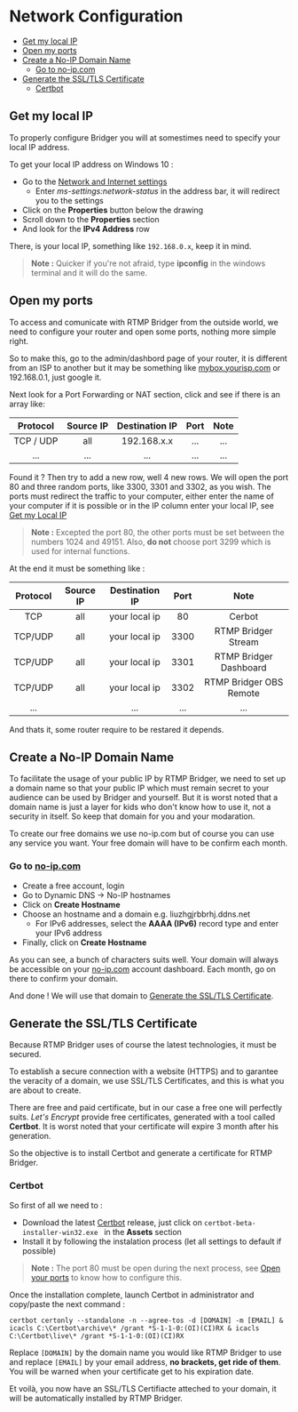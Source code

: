 <h1>Network Configuration</h1>

- [Get my local IP](#get-my-local-ip)
- [Open my ports](#open-my-ports)
- [Create a No-IP Domain Name](#create-a-no-ip-domain-name)
	- [Go to no-ip.com](#go-to-no-ipcom)
- [Generate the SSL/TLS Certificate](#generate-the-ssltls-certificate)
	- [Certbot](#certbot)

## Get my local IP

To properly configure Bridger you will at somestimes need to specify your local IP address.

To get your local IP address on Windows 10 :

-   Go to the [Network and Internet settings](ms-settings:network-status)
    -   Enter _ms-settings:network-status_ in the address bar, it will redirect you to the settings
-   Click on the **Properties** button below the drawing
-   Scroll down to the **Properties** section
-   And look for the **IPv4 Address** row

There, is your local IP, something like `192.168.0.x`, keep it in mind.

> **Note :** Quicker if you're not afraid, type **ipconfig** in the windows terminal and it will do the same.

## Open my ports

To access and comunicate with RTMP Bridger from the outside world, we need to configure your router and open some ports, nothing more simple right.

So to make this, go to the admin/dashbord page of your router, it is different from an ISP to another but it may be something like [mybox.yourisp.com]() or 192.168.0.1, just google it.

Next look for a Port Forwarding or NAT section, click and see if there is an array like:

| Protocol  | Source IP | Destination IP | Port | Note |
| :-------: | :-------: | :------------: | :--: | :--: |
| TCP / UDP |    all    |  192.168.x.x   | ...  | ...  |
|    ...    |    ...    |      ...       | ...  | ...  |

Found it ? Then try to add a new row, well 4 new rows. We will open the port 80 and three random ports, like 3300, 3301 and 3302, as you wish. The ports must redirect the traffic to your computer, either enter the name of your computer if it is possible or in the IP column enter your local IP, see [Get my Local IP](#get-my-local-ip)

> **Note :** Excepted the port 80, the other ports must be set between the numbers 1024 and 49151. Also, **do not** choose port 3299 which is used for internal functions.

At the end it must be something like :

| Protocol | Source IP | Destination IP | Port |          Note           |
| :------: | :-------: | :------------: | :--: | :---------------------: |
|   TCP    |    all    | your local ip  |  80  |         Cerbot          |
| TCP/UDP  |    all    | your local ip  | 3300 |   RTMP Bridger Stream   |
| TCP/UDP  |    all    | your local ip  | 3301 | RTMP Bridger Dashboard  |
| TCP/UDP  |    all    | your local ip  | 3302 | RTMP Bridger OBS Remote |
|   ...    |           |      ...       | ...  |           ...           |

And thats it, some router require to be restared it depends.

## Create a No-IP Domain Name

To facilitate the usage of your public IP by RTMP Bridger, we need to set up a domain name so that your public IP which must remain secret to your audience can be used by Bridger and yourself. But it is worst noted that a domain name is just a layer for kids who don't know how to use it, not a security in itself. So keep that domain for you and your modaration.

To create our free domains we use no-ip.com but of course you can use any service you want. Your free domain will have to be confirm each month.

### Go to [no-ip.com](https://noip.com)

-   Create a free account, login
-   Go to Dynamic DNS -> No-IP hostnames
-   Click on **Create Hostname**
-   Choose an hostname and a domain e.g. liuzhgjrbbrhj.ddns.net
    -   For IPv6 addresses, select the **AAAA (IPv6)** record type and enter your IPv6 address
-   Finally, click on **Create Hostname**

As you can see, a bunch of characters suits well. Your domain will always be accessible on your [no-ip.com](https://noip.com) account dashboard. Each month, go on there to confirm your domain.

And done ! We will use that domain to [Generate the SSL/TLS Certificate](#generate-the-ssltls-certificate).

## Generate the SSL/TLS Certificate

Because RTMP Bridger uses of course the latest technologies, it must be secured.

To establish a secure connection with a website (HTTPS) and to garantee the veracity of a domain, we use SSL/TLS Certificates, and this is what you are about to create.

There are free and paid certificate, but in our case a free one will perfectly suits. _Let's Encrypt_ provide free certificates, generated with a tool called **Certbot**. It is worst noted that your certificate will expire 3 month after his generation.

So the objective is to install Certbot and generate a certificate for RTMP Bridger.

### Certbot

So first of all we need to :

-   Download the latest [Certbot](https://github.com/certbot/certbot/releases) release, just click on `certbot-beta-installer-win32.exe ` in the **Assets** section
-   Install it by following the instalation process (let all settings to default if possible)

> **Note :** The port 80 must be open during the next process, see [Open your ports](#open-your-ports) to know how to configure this.

Once the installation complete, launch Certbot in administrator and copy/paste the next command :

```shell
certbot certonly --standalone -n --agree-tos -d [DOMAIN] -m [EMAIL] & icacls C:\Certbot\archive\* /grant *S-1-1-0:(OI)(CI)RX & icacls C:\Certbot\live\* /grant *S-1-1-0:(OI)(CI)RX
```

Replace `[DOMAIN]` by the domain name you would like RTMP Bridger to use and replace `[EMAIL]` by your email address, **no brackets, get ride of them**. You will be warned when your certificate get to his expiration date.

Et voilà, you now have an SSL/TLS Certifiacte atteched to your domain, it will be automatically installed by RTMP Bridger.
